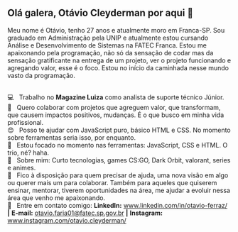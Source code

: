 ## Olá galera, Otávio Cleyderman por aqui 👋

Meu nome é Otávio, tenho 27 anos e atualmente moro em Franca-SP. Sou graduado em Administração pela UNIP e atualmente estou cursando Análise e Desenvolvimento de Sistemas na FATEC Franca. Estou me apaixonando pela programação, não só da sensação de codar mas da sensação gratificante na entrega de um projeto, ver o projeto funcionando e agregando valor, esse é o foco. Estou no início da caminhada nesse mundo vasto da programação.

 <br/> :computer: &nbsp; Trabalho no **Magazine Luiza** como analista de suporte técnico Júnior.
 <br/> :purple_heart: &nbsp; Quero colaborar com projetos que agreguem valor, que transformam, que causem impactos positivos, mudanças. É o que busco em minha vida profissional.
 <br/> :blush: &nbsp; Posso te ajudar com JavaScript puro, básico HTML e CSS. No momento sobre ferramentas seria isso, por enquanto.
 <br/> :rocket: &nbsp; Estou focado no momento nas ferramentas: JavaScript, CSS e HTML. O trio, né? haha.
 <br/> 💬  &nbsp; Sobre mim: Curto tecnologias, games CS:GO, Dark Orbit, valorant, series e animes.
 <br/> :e-mail: &nbsp; Fico à disposição para quem precisar de ajuda, uma nova visão em algo ou querer mais um para colaborar. Também para aqueles que quiserem ensinar, mentorar, tiverem oportunidades na área, me ajudar a evoluir nessa área que venho me apaixonando. 
 <br/> :email: &nbsp; Entre em contato comigo: <strong>LinkedIn:</strong> www.linkedin.com/in/otavio-ferraz/ <strong>|</strong> <strong>E-mail:</strong> otavio.faria01@fatec.sp.gov.br <strong>|</strong> <strong>Instagram:</strong> www.instagram.com/otavio.cleyderman/  







